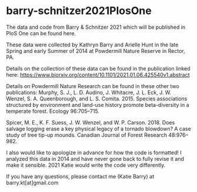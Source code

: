 # barry-schnitzer2021PlosOne
The data and code from Barry &amp; Schnitzer 2021 which will be published in PloS One can be found here. 

These data were collected by Kathryn Barry and Arielle Hunt in the late Spring and early Summer of 2014 at Powdermill Nature Reserve in Rector, PA. 

Details on the collection of these data can be found in the publication linked here: https://www.biorxiv.org/content/10.1101/2021.01.06.425540v1.abstract

Details on Powdermill Nature Research can be found in these other two publications: 
Murphy, S. J., L. D. Audino, J. Whitacre, J. L. Eck, J. W. Wenzel, S. A. Queenborough, and L. S. Comita. 2015. Species associations structured by environment and land-use history promote beta-diversity in a temperate forest. Ecology 96:705–715.

Spicer, M. E., K. F. Suess, J. W. Wenzel, and W. P. Carson. 2018. Does salvage logging erase a key physical legacy of a tornado blowdown? A case study of tree tip-up mounds. Canadian Journal of Forest Research 48:976–982.

I also would like to apologize in advance for how the code is formatted! I analyzed this data in 2014 and have never gone back to fully revise it and make it sensible. 2021 Katie would write the code very differently. 

If you have any questions, please contact me (Katie Barry) at barry.kt[at]gmail.com
